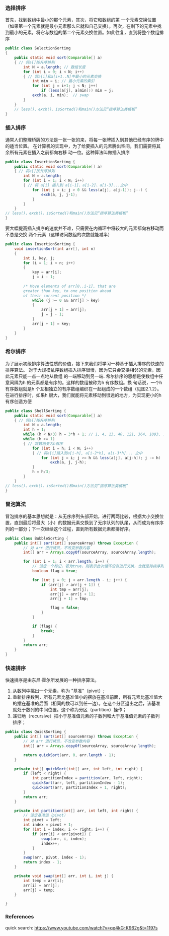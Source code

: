 ### 选择排序

首先，找到数组中最小的那个元素，其次，将它和数组的第
一个元素交换位置（如果第一个元素就是最小元素那么它就和自己交换）。再次，在剩下的元素中找到最小的元素，将它与数组的第二个元素交换位置。如此往复，直到将整个数组排序

``` java
public class SelectionSorting
{
    public static void sort(Comparable[] a)
    { // 将a[]按升序排列
        int N = a.length; // 数组长度
        for (int i = 0; i < N; i++)
        { // 将a[i]和a[i+1..N]中最小的元素交换
            int min = i; // 最小元素的索引
            for (int j = i+1; j < N; j++)
                if (less(a[j], a[min])) min = j;
            exch(a, i, min);  // swap
        }
    }
    // less()、exch()、isSorted()和main()方法见“排序算法类模板”
}
```

### 插入排序

通常人们整理桥牌的方法是一张一张的来，将每一张牌插入到其他已经有序的牌中的适当位置。
在计算机的实现中，为了给要插入的元素腾出空间，我们需要将其余所有元素在插入之前都向右移
动一位。这种算法叫做插入排序

``` java
public class InsertionSorting {
    public static void sort(Comparable[] a)
    { // 将a[]按升序排列
        int N = a.length;
        for (int i = 1; i < N; i++)
        { // 将 a[i] 插入到 a[i-1]、a[i-2]、a[i-3]...之中
            for (int j = i; j > 0 && less(a[j], a[j-1]); j--) {
                exch(a, j, j-1);
            }
        }
    }
// less()、exch()、isSorted()和main()方法见“排序算法类模板”
}
```

要大幅提高插入排序的速度并不难，只需要在内循环中将较大的元素都向右移动而不总是交换
两个元素（这样访问数组的次数就能减半）

``` java
public class InsertionSorting {
    void insertionSort(int arr[], int n)
    {
        int i, key, j;
        for (i = 1; i < n; i++)
        {
            key = arr[i];
            j = i - 1;  
  
        /* Move elements of arr[0..i-1], that are  
        greater than key, to one position ahead  
        of their current position */
            while (j >= 0 && arr[j] > key)
            {
                arr[j + 1] = arr[j];
                j = j - 1;
            }
            arr[j + 1] = key;
        }
    }
}
```

### 希尔排序

为了展示初级排序算法性质的价值，接下来我们将学习一种基于插入排序的快速的排序算法。
对于大规模乱序数组插入排序很慢，因为它只会交换相邻的元素，因此元素只能一点一点地从数组
的一端移动到另一端. 
希尔排序的思想是使数组中任意间隔为h 的元素都是有序的。这样的数组被称为h 有序数组。换
句话说，一个h 有序数组就是h 个互相独立的有序数组编织在一起组成的一个数组（见图2.1.2）。
在进行排序时，如果h 很大，我们就能将元素移动到很远的地方，为实现更小的h 有序创造方便

``` java
public class ShellSorting {
    public static void sort(Comparable[] a)
    { // 将a[]按升序排列
        int N = a.length;
        int h = 1;
        while (h < N/3) h = 3*h + 1; // 1, 4, 13, 40, 121, 364, 1093, ...
        while (h >= 1)
        { // 将数组变为h有序
            for (int i = h; i < N; i++)
            { // 将a[i]插入到a[i-h], a[i-2*h], a[i-3*h]... 之中
                for (int j = i; j >= h && less(a[j], a[j-h]); j -= h)
                    exch(a, j, j-h);
            }
            h = h/3;
        }
    }
// less()、exch()、isSorted()和main()方法见“排序算法类模板”
}
```

### 冒泡算法

冒泡排序的基本思想就是：从无序序列头部开始，进行两两比较，根据大小交换位置，直到最后将最大（小）的数据元素交换到了无序队列的队尾，从而成为有序序列的一部分；下一次继续这个过程，直到所有数据元素都排好序。

``` java
public class BubbleSorting {
    public int[] sort(int[] sourceArray) throws Exception {
        // 对 arr 进行拷贝，不改变参数内容
        int[] arr = Arrays.copyOf(sourceArray, sourceArray.length);

        for (int i = 1; i < arr.length; i++) {
            // 设定一个标记，若为true，则表示此次循环没有进行交换，也就是待排序列已经有序，排序已经完成。
            boolean flag = true;

            for (int j = 0; j < arr.length - i; j++) {
                if (arr[j] > arr[j + 1]) {
                    int tmp = arr[j];
                    arr[j] = arr[j + 1];
                    arr[j + 1] = tmp;

                    flag = false;
                }
            }

            if (flag) {
                break;
            }
        }
        return arr;
    }
}
```

### 快速排序

快速排序是由东尼·霍尔所发展的一种排序算法。 

1. 从数列中挑出一个元素，称为 "基准"（pivot）;
2. 重新排序数列，所有元素比基准值小的摆放在基准前面，所有元素比基准值大的摆在基准的后面（相同的数可以到任一边）。在这个分区退出之后，该基准就处于数列的中间位置。这个称为分区（partition）操作；
3. 递归地（recursive）把小于基准值元素的子数列和大于基准值元素的子数列排序；

``` java
public class QuickSorting {
    public int[] sort(int[] sourceArray) throws Exception {
        // 对 arr 进行拷贝，不改变参数内容
        int[] arr = Arrays.copyOf(sourceArray, sourceArray.length);

        return quickSort(arr, 0, arr.length - 1);
    }

    private int[] quickSort(int[] arr, int left, int right) {
        if (left < right) {
            int partitionIndex = partition(arr, left, right);
            quickSort(arr, left, partitionIndex - 1);
            quickSort(arr, partitionIndex + 1, right);
        }
        return arr;
    }

    private int partition(int[] arr, int left, int right) {
        // 设定基准值（pivot）
        int pivot = left;
        int index = pivot + 1;
        for (int i = index; i <= right; i++) {
            if (arr[i] < arr[pivot]) {
                swap(arr, i, index);
                index++;
            }
        }
        swap(arr, pivot, index - 1);
        return index - 1;
    }

    private void swap(int[] arr, int i, int j) {
        int temp = arr[i];
        arr[i] = arr[j];
        arr[j] = temp;
    }

}
```

### References
quick search: https://www.youtube.com/watch?v=qe4kG-K962g&t=1197s